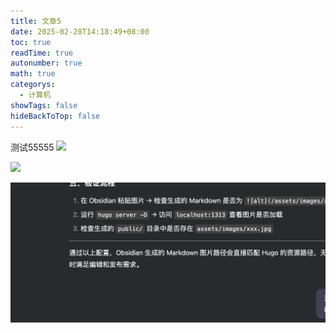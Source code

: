 ```yaml
---
title: 文章5
date: 2025-02-28T14:18:49+08:00
toc: true
readTime: true
autonumber: true
math: true
categorys:
  - 计算机
showTags: false
hideBackToTop: false
---
```

测试55555
![](IMG-20250228151145053.png)

![](IMG-20250228145838794.png)

![image-20252282050462.png](assets/images/%E6%96%87%E7%AB%A05/image-20252282050462.png)